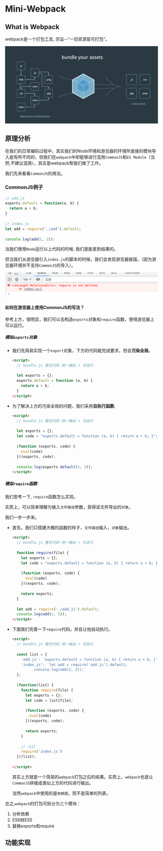 # Mini-Webpack

## What is Webpack
webpack是一个打包工具, 宗旨--“一切资源皆可打包”。

![image-20211204142425628](image-20211204142425628.png)

## 原理分析

在我们的日常编码过程中，其实我们的Node环境和游览器的环境所直接的模块导入是有所不同的，但我们在`webpack`中却能够进行混用`CommonJS`和`ES Module`（当然,不建议混用），其实是webpack帮我们做了工作。

我们先来看看`CommonJS`的用法。

### CommonJS例子

```js
// add.js
exports.default = function(a, b) {
  return a + b;
}

// index.js
let add = require('./add').default;

console.log(add(1, 2));
```
当我们使用`Node`运行以上代码的时候, 我们是能拿到结果的。

但当我们从游览器引入`index.js`的脚本的时候，我们会发现游览器报错。（因为游览器环境并不支持`CommonJS`的导入）。

![image-20211204143607568](image-20211204143607568.png)

#### 如何在游览器上使用CommonJS的写法？

参考上方，很明显，我们可以去构造`exports`对象和`require`函数，使得游览器上可以运行。

##### 模拟`exports`对象

- 我们先简易实现一个`export`对象，下方的代码能完成要求，但会**污染全局**。

  ```html
  <script>
    // bundle.js 整合代码 统一输出 + 可运行
  
    let exports = {};
    exports.default = function (a, b) {
      return a + b;
    }
  </script>
  ```

- 为了解决上方的污染全局的问题，我们采用**自执行函数**.

  ```html
  <script>
    // bundle.js 整合代码 统一输出 + 可运行
  
    let exports = {};
    let code = "exports.default = function (a, b) { return a + b; }";
  
    (function (exports, code) {
      eval(code)
    })(exports, code);
  
    console.log(exports.default(1, 2));
  </script>
  ```

##### 模拟`require`函数

我们思考一下, `require`函数怎么实现。

实质上，可以简单理解为输入`文件路径`参数，获得该文件导出的`对象`。

我们一步一步来。

- 首先，我们只搭建大概的函数的样子，`文件路径`输入，`对象`输出。

  ```html
  <script>
    // bundle.js 整合代码 统一输出 + 可运行
  
    function require(file) {
      let exports = {};
      let code = "exports.default = function (a, b) { return a + b; }";
  
      (function (exports, code) {
        eval(code)
      })(exports, code);
  
      return exports;
    }
  
    let add = require('./add.js').default;
    console.log(add(1, 5));
  </script>
  ```

- 下面我们完善一下`require`代码，并且让他自动执行。

  ```html
  <script>
    // bundle.js 整合代码 统一输出 + 可运行
  
    const list = {
      'add.js': `exports.default = function (a, b) { return a + b; }`,
      'index.js': `let add = require('add.js').default;
            console.log(add(1, 2));`
    };
  
    (function(list) {
      function require(file) {
        let exports = {};
        let code = list[file];
  
        (function (exports, code) {
          eval(code)
        })(exports, code);
  
        return exports;
      }
  
      // 入口
      require('index.js')
    })(list);
  
  </script>
  ```

  其实上方就是一个简易的`webpack`打包之后的结果。实质上，`webpack`也是让`CommonJS`拼接成类似上方的代码进行输出。

  当然`webpack`中使用的是`依赖图`，而不是简单的列表。

总之,`webpack`的打包可拆分为三个模块：

1. 分析依赖
2. ES6转ES5
3. 替换exports和require

## 功能实现



